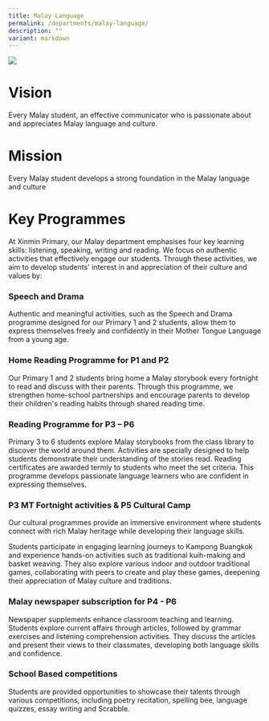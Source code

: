 ```yaml
---
title: Malay Language
permalink: /departments/malay-language/
description: ""
variant: markdown
---
```

![](/images/Department%20Pics/malay%20language%20s.jpg)

# **Vision** 
Every Malay student, an effective communicator who is passionate about and appreciates Malay language and culture.

# **Mission** 
Every Malay student develops a strong foundation in the Malay language and culture

# **Key Programmes** 
At Xinmin Primary, our Malay department emphasises four key learning skills: listening, speaking, writing and reading. We focus on authentic activities that effectively engage our students. Through these activities, we aim to develop students' interest in and appreciation of their culture and values by:

### Speech and Drama
Authentic and meaningful activities, such as the Speech and Drama programme designed for our Primary 1 and 2 students, allow them to express themselves freely and confidently in their Mother Tongue Language from a young age.

### Home Reading Programme for P1 and P2
Our Primary 1 and 2 students bring home a Malay storybook every fortnight to read and discuss with their parents. Through this programme, we strengthen home-school partnerships and encourage parents to develop their children's reading habits through shared reading time.

### Reading Programme for P3 – P6
Primary 3 to 6 students explore Malay storybooks from the class library to discover the world around them. Activities are specially designed to help students demonstrate their understanding of the stories read. Reading certificates are awarded termly to students who meet the set criteria. This programme develops passionate language learners who are confident in expressing themselves.

### P3 MT Fortnight activities & P5 Cultural Camp
Our cultural programmes provide an immersive environment where students connect with rich Malay heritage while developing their language skills. 

Students participate in engaging learning journeys to Kampong Buangkok and experience hands-on activities such as traditional kuih-making and basket weaving. They also explore various indoor and outdoor traditional games, collaborating with peers to create and play these games, deepening their appreciation of Malay culture and traditions.


### Malay newspaper subscription for P4 - P6
Newspaper supplements enhance classroom teaching and learning. Students explore current affairs through articles, followed by grammar exercises and listening comprehension activities. They discuss the articles and present their views to their classmates, developing both language skills and confidence.

### School Based competitions
Students are provided opportunities to showcase their talents through various competitions, including poetry recitation, spelling bee, language quizzes, essay writing and Scrabble.
